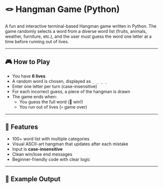 # 🪢 Hangman Game (Python)

A fun and interactive terminal-based Hangman game written in Python. The game randomly selects a word from a diverse word list (fruits, animals, weather, furniture, etc.), and the user must guess the word one letter at a time before running out of lives.

---

## 🎮 How to Play

- You have **6 lives**
- A random word is chosen, displayed as `_ _ _ _`
- Enter one letter per turn (case-insensitive)
- For each incorrect guess, a piece of the hangman is drawn
- The game ends when:
  - You guess the full word (🎉 win!)
  - You run out of lives (💀 game over)

---

## 🧠 Features

- 100+ word list with multiple categories
- Visual ASCII-art hangman that updates after each mistake
- Input is **case-insensitive**
- Clean win/lose end messages
- Beginner-friendly code with clear logic

---

## 🧪 Example Output

